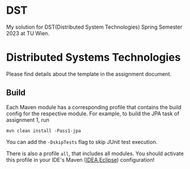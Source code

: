# DST
My solution for DST(Distributed System Technologies) Spring Semester 2023 at TU Wien.

Distributed Systems Technologies
================================

Please find details about the template in the assignment document.

Build
-----

Each Maven module has a corresponding profile that contains the build config for the respective module.
For example, to build the JPA task of assignment 1, run

    mvn clean install -Pass1-jpa

You can add the `-DskipTests` flag to skip JUnit test execution.

There is also a profile `all`, that includes all modules.
You should activate this profile in your IDE's Maven ([IDEA],[Eclipse]) configuration!

   [IDEA]: https://www.jetbrains.com/help/idea/maven-support.html
   [Eclipse]: http://www.eclipse.org/m2e/documentation/release-notes-15.html#new-maven-profile-management-ui
